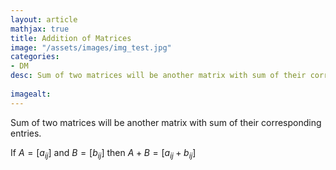 ```yaml
---
layout: article
mathjax: true
title: Addition of Matrices
image: "/assets/images/img_test.jpg"
categories:
- DM
desc: Sum of two matrices will be another matrix with sum of their corresponding entries.
 
imagealt: 
---
```


Sum of two matrices will be another matrix with sum of their corresponding entries.

If $A = [a_{ij}]$ and $B= [b_{ij}]$ then $A+B = [a_{ij} + b_{ij}]$
































































































































































































































































































































































